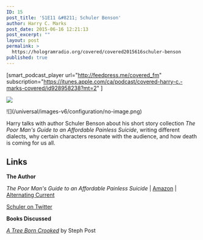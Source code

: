 ```yaml
---
ID: 15
post_title: 'S1E11 &#8211; Schuler Benson'
author: Harry C. Marks
post_date: 2015-06-16 12:21:13
post_excerpt: ""
layout: post
permalink: >
  https://hologramradio.org/covered/covered2015616schuler-benson
published: true
---
```

[smart_podcast_player url="http://feedpress.me/covered_fm" subscription="https://itunes.apple.com/ca/podcast/covered-harry-c.-marks-covered/id928958238?mt=2" ]

![](http://static1.squarespace.com/static/561661aee4b089e8995064dc/5616b298e4b0680cb8690634/5616b29ce4b0680cb86906ea/1444328149692/img.jpg)

<div class="image-block-wrapper sql-default-image">![](/universal/images-v6/configuration/no-image.png)</div>

Harry talks with author Schuler Benson about his short story collection _The Poor Man's Guide to an Affordable Painless Suicide_, writing different dialects, why certain characters resonate with the audience, and how death is coming for us all.

## Links

**The Author**

_The Poor Man's Guide to an Affordable Painless Suicide_ | [Amazon](http://amzn.to/1LcTcZ2) | [Alternating Current](http://www.press.alternatingcurrentarts.com/2014/06/thepoormansguide.html)

[Schuler on Twitter](https://twitter.com/schulerbenson)

**Books Discussed**

_[A Tree Born Crooked](http://amzn.to/1ejY9SB)_ by Steph Post